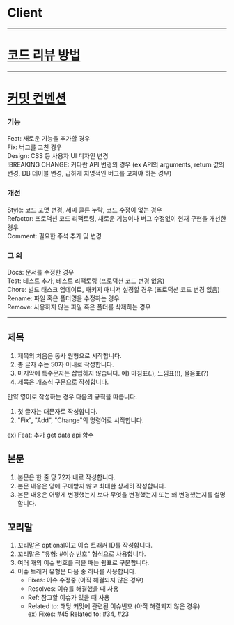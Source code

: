 # Client
---
# [코드 리뷰 방법](https://mine-it-record.tistory.com/692)
---
# [커밋 컨벤션](https://overcome-the-limits.tistory.com/6)
### 기능  
Feat: 새로운 기능을 추가할 경우  
Fix: 버그를 고친 경우  
Design: CSS 등 사용자 UI 디자인 변경  
!BREAKING CHANGE: 커다란 API 변경의 경우 (ex API의 arguments, return 값의 변경, DB 테이블 변경, 급하게 치명적인 버그를 고쳐야 하는 경우)  

### 개선
Style: 코드 포맷 변경, 세미 콜론 누락, 코드 수정이 없는 경우  
Refactor: 프로덕션 코드 리팩토링, 새로운 기능이나 버그 수정없이 현재 구현을 개선한 경우  
Comment: 필요한 주석 추가 및 변경  

### 그 외
Docs: 문서를 수정한 경우  
Test: 테스트 추가, 테스트 리팩토링 (프로덕션 코드 변경 없음)  
Chore: 빌드 태스크 업데이트, 패키지 매니저 설정할 경우 (프로덕션 코드 변경 없음)  
Rename: 파일 혹은 폴더명을 수정하는 경우  
Remove: 사용하지 않는 파일 혹은 폴더를 삭제하는 경우

---
## 제목
1. 제목의 처음은 동사 원형으로 시작합니다.  
2. 총 글자 수는 50자 이내로 작성합니다.  
3. 마지막에 특수문자는 삽입하지 않습니다. 예) 마침표(.), 느낌표(!), 물음표(?)  
4. 제목은 개조식 구문으로 작성합니다.  

만약 영어로 작성하는 경우 다음의 규칙을 따릅니다.  
1. 첫 글자는 대문자로 작성합니다.
2. "Fix", "Add", "Change"의 명령어로 시작합니다.

ex) Feat: 추가 get data api 함수  

## 본문
1. 본문은 한 줄 당 72자 내로 작성합니다.  
2. 본문 내용은 양에 구애받지 않고 최대한 상세히 작성합니다.  
3. 본문 내용은 어떻게 변경했는지 보다 무엇을 변경했는지 또는 왜 변경했는지를 설명합니다.  

## 꼬리말
1. 꼬리말은 optional이고 이슈 트래커 ID를 작성합니다.  
2. 꼬리말은 "유형: #이슈 번호" 형식으로 사용합니다.  
3. 여러 개의 이슈 번호를 적을 때는 쉼표로 구분합니다.  
4. 이슈 트래커 유형은 다음 중 하나를 사용합니다.  
    - Fixes: 이슈 수정중 (아직 해결되지 않은 경우)
    - Resolves: 이슈를 해결했을 때 사용
    - Ref: 참고할 이슈가 있을 때 사용
    - Related to: 해당 커밋에 관련된 이슈번호 (아직 해결되지 않은 경우)  
ex) Fixes: #45 Related to: #34, #23
